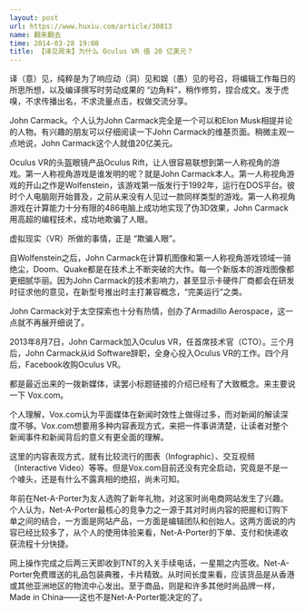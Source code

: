 ```yaml
---
layout: post
url: https://www.huxiu.com/article/30813
name: 翻来翻去
time: 2014-03-28 19:08
title: 【译见周末】为什么 Oculus VR 值 20 亿美元？
---
```

译（意）见，纯粹是为了响应动（洞）见和娱（愚）见的号召，将编辑工作每日的所思所想，以及编译撰写时劳动成果的 “边角料”，稍作修剪，捏合成文。发于虎嗅，不求传播出名，不求流量点击，权做交流分享。

John Carmack。个人认为John Carmack完全是一个可以和Elon Musk相提并论的人物。有兴趣的朋友可以仔细阅读一下John Carmack的维基页面。稍微主观一点地说，John Carmack这个人就值20亿美元。

Oculus VR的头盔眼镜产品Oculus Rift，让人很容易联想到第一人称视角的游戏。第一人称视角游戏是谁发明的呢？就是John Carmack本人。第一人称视角游戏的开山之作是Wolfenstein，该游戏第一版发行于1992年，运行在DOS平台。彼时个人电脑刚开始普及，之前从来没有人见过一款同样类型的游戏。第一人称视角游戏在计算能力十分有限的486电脑上成功地实现了伪3D效果，John Carmack用高超的编程技术，成功地欺骗了人眼。

虚拟现实（VR）所做的事情，正是 “欺骗人眼”。

自Wolfenstein之后，John Carmack在计算机图像和第一人称视角游戏领域一骑绝尘，Doom、Quake都是在技术上不断突破的大作。每一个新版本的游戏图像都更细腻华丽。因为John Carmack的技术影响力，甚至显示卡硬件厂商都会在研发时征求他的意见，在新型号推出时主打兼容概念，“完美运行”之类。

John Carmack对于太空探索也十分有热情，创办了Armadillo Aerospace，这一点就不再展开细说了。

2013年8月7日，John Carmack加入Oculus VR，任首席技术官（CTO）。三个月后，John Carmack从id Software辞职，全身心投入Oculus VR的工作。四个月后，Facebook收购Oculus VR。

都是最近出来的一拨新媒体，读罢小标题链接的介绍已经有了大致概念。来主要说一下 Vox.com。

个人理解，Vox.com认为平面媒体在新闻时效性上做得过多，而对新闻的解读深度不够。Vox.com想要用多种内容表现方式，来把一件事讲清楚，让读者对整个新闻事件和新闻背后的意义有更全面的理解。

这里的内容表现方式，就有比较流行的图表（Infographic）、交互视频（Interactive Video）等等。但是Vox.com目前还没有完全启动，究竟是不是一个噱头，还是有什么不露真相的绝招，尚未可知。

年前在Net-A-Porter为友人选购了新年礼物，对这家时尚电商网站发生了兴趣。个人认为，Net-A-Porter最核心的竞争力之一源于其对时尚内容的把握和订购下单之间的结合，一方面是网站产品，一方面是编辑团队和创始人。这两方面说的内容已经比较多了，从个人的使用体验来看，Net-A-Porter的下单、支付和快递收获流程十分快捷。

网上操作完成之后两三天即收到TNT的入关手续电话，一星期之内签收。Net-A-Porter免费赠送的礼品包装典雅，卡片精致。从时间长度来看，应该货品是从香港或其他亚洲地区的物流中心发出。至于商品，则是和许多其他时尚品牌一样，Made in China——这也不是Net-A-Porter能决定的了。

